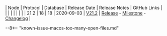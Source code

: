 | Node | Protocol | Database | Release Date | Release Notes | GitHub Links | 
|      |          |          |              | 				|			   |
| 21.2 | 18       | 18       | 2020-09-03   | [V21.2](../releases/current-release-notes.md) | [Release](https://github.com/nanocurrency/nano-node/releases/tag/V21.2) - [Milestone](https://github.com/nanocurrency/nano-node/milestone/21) - [Changelog](https://github.com/nanocurrency/nano-node/compare/9e65cf68664a3bcbe2734fed0b1cb6df264bce58...V21.2) | 

--8<-- "known-issue-macos-too-many-open-files.md"